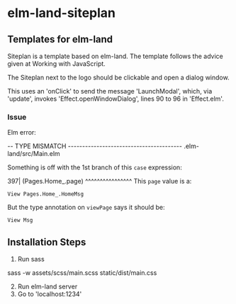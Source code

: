 # elm-land-siteplan
## Templates for elm-land

Siteplan is a template based on elm-land. The template follows the advice given at Working with JavaScript.

The Siteplan next to the logo should be clickable and open a dialog window.

This uses an 'onClick' to send the message 'LaunchModal', which, via 'update', invokes 'Effect.openWindowDialog', lines 90 to 96 in 'Effect.elm'.

### Issue

Elm error:


-- TYPE MISMATCH ---------------------------------------- .elm-land/src/Main.elm

Something is off with the 1st branch of this `case` expression:

397|             (Pages.Home_.page)
                  ^^^^^^^^^^^^^^^^
This `page` value is a:

    View Pages.Home_.HomeMsg

But the type annotation on `viewPage` says it should be:

    View Msg


## Installation Steps

1. Run sass

sass -w assets/scss/main.scss static/dist/main.css

2. Run elm-land server
3. Go to 'localhost:1234'
